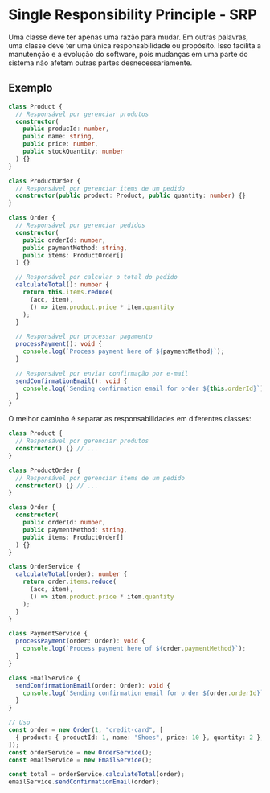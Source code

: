# Single Responsibility Principle - SRP

Uma classe deve ter apenas uma razão para mudar. Em outras palavras, uma classe deve ter uma única responsabilidade ou propósito. Isso facilita a manutenção e a evolução do software, pois mudanças em uma parte do sistema não afetam outras partes desnecessariamente.

## Exemplo

```typescript
class Product {
  // Responsável por gerenciar produtos
  constructor(
    public producId: number,
    public name: string,
    public price: number,
    public stockQuantity: number
  ) {}
}

class ProductOrder {
  // Responsável por gerenciar items de um pedido
  constructor(public product: Product, public quantity: number) {}
}

class Order {
  // Responsável por gerenciar pedidos
  constructor(
    public orderId: number,
    public paymentMethod: string,
    public items: ProductOrder[]
  ) {}

  // Responsável por calcular o total do pedido
  calculateTotal(): number {
    return this.items.reduce(
      (acc, item),
      () => item.product.price * item.quantity
    );
  }

  // Responsável por processar pagamento
  processPayment(): void {
    console.log(`Process payment here of ${paymentMethod}`);
  }

  // Responsável por enviar confirmação por e-mail
  sendConfirmationEmail(): void {
    console.log(`Sending confirmation email for order ${this.orderId}`);
  }
}
```

O melhor caminho é separar as responsabilidades em diferentes classes:

```typescript
class Product {
  // Responsável por gerenciar produtos
  constructor() {} // ...
}

class ProductOrder {
  // Responsável por gerenciar items de um pedido
  constructor() {} // ...
}

class Order {
  constructor(
    public orderId: number,
    public paymentMethod: string,
    public items: ProductOrder[]
  ) {}
}

class OrderService {
  calculateTotal(order): number {
    return order.items.reduce(
      (acc, item),
      () => item.product.price * item.quantity
    );
  }
}

class PaymentService {
  processPayment(order: Order): void {
    console.log(`Process payment here of ${order.paymentMethod}`);
  }
}

class EmailService {
  sendConfirmationEmail(order: Order): void {
    console.log(`Sending confirmation email for order ${order.orderId}`);
  }
}

// Uso
const order = new Order(1, "credit-card", [
  { product: { productId: 1, name: "Shoes", price: 10 }, quantity: 2 },
]);
const orderService = new OrderService();
const emailService = new EmailService();

const total = orderService.calculateTotal(order);
emailService.sendConfirmationEmail(order);
```
